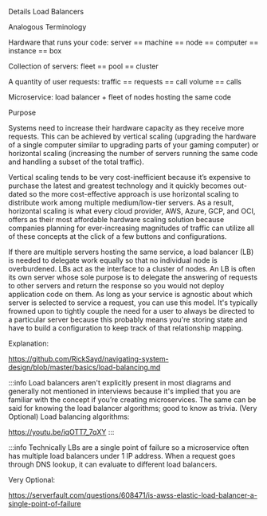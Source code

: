 Details
Load Balancers

Analogous Terminology

Hardware that runs your code: server == machine == node == computer == instance == box

Collection of servers: fleet == pool == cluster

A quantity of user requests: traffic == requests == call volume == calls

Microservice: load balancer + fleet of nodes hosting the same code

Purpose

Systems need to increase their hardware capacity as they receive more requests. This can be achieved by vertical scaling (upgrading the hardware of a single computer similar to upgrading parts of your gaming computer) or horizontal scaling (increasing the number of servers running the same code and handling a subset of the total traffic).

Vertical scaling tends to be very cost-inefficient because it’s expensive to purchase the latest and greatest technology and it quickly becomes out-dated so the more cost-effective approach is use horizontal scaling to distribute work among multiple medium/low-tier servers. As a result, horizontal scaling is what every cloud provider, AWS, Azure, GCP, and OCI, offers as their most affordable hardware scaling solution because companies planning for ever-increasing magnitudes of traffic can utilize all of these concepts at the click of a few buttons and configurations.

If there are multiple servers hosting the same service, a load balancer (LB) is needed to delegate work equally so that no individual node is overburdened. LBs act as the interface to a cluster of nodes. An LB is often its own server whose sole purpose is to delegate the answering of requests to other servers and return the response so you would not deploy application code on them. As long as your service is agnostic about which server is selected to service a request, you can use this model. It's typically frowned upon to tightly couple the need for a user to always be directed to a particular server because this probably means you're storing state and have to build a configuration to keep track of that relationship mapping.

Explanation:

https://github.com/RickSayd/navigating-system-design/blob/master/basics/load-balancing.md

:::info
Load balancers aren't explicitly present in most diagrams and generally not mentioned in interviews because it's implied that you are familiar with the concept if you’re creating microservices. The same can be said for knowing the load balancer algorithms; good to know as trivia.
(Very Optional) Load balancing algorithms:

https://youtu.be/iqOTT7_7qXY
:::

:::info
Technically LBs are a single point of failure so a microservice often has multiple load balancers under 1 IP address. When a request goes through DNS lookup, it can evaluate to different load balancers.

Very Optional:

https://serverfault.com/questions/608471/is-awss-elastic-load-balancer-a-single-point-of-failure
